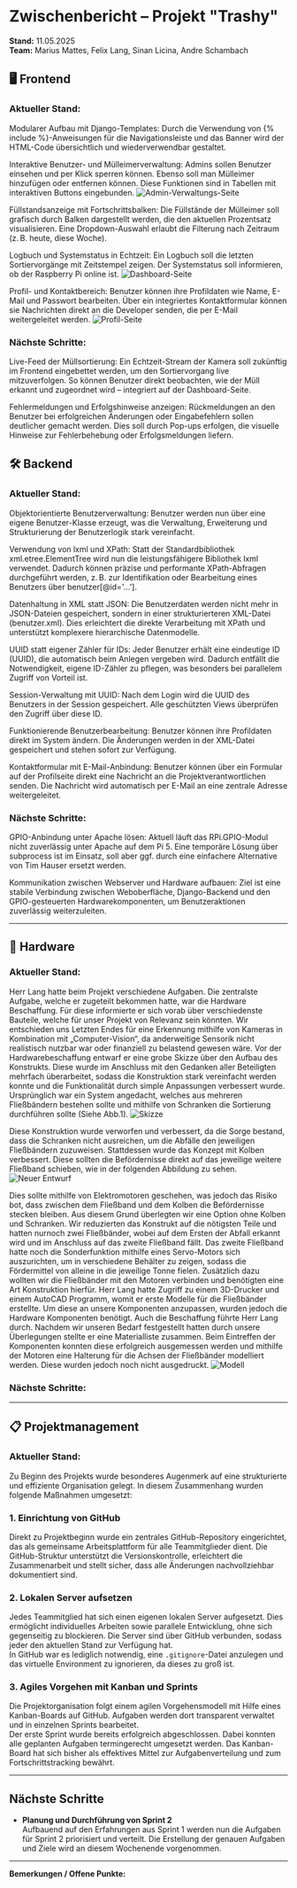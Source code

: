 # Zwischenbericht – Projekt "Trashy"  
**Stand:** 11.05.2025  
**Team:** Marius Mattes, Felix Lang, Sinan Licina, Andre Schambach


## 🖥️ Frontend

### Aktueller Stand:

Modularer Aufbau mit Django-Templates:
Durch die Verwendung von {% include %}-Anweisungen für die Navigationsleiste und das Banner wird der HTML-Code übersichtlich und wiederverwendbar gestaltet.

Interaktive Benutzer- und Mülleimerverwaltung:
Admins sollen Benutzer einsehen und per Klick sperren können. Ebenso soll man Mülleimer hinzufügen oder entfernen können. Diese Funktionen sind in Tabellen mit interaktiven Buttons eingebunden.
![Admin-Verwaltungs-Seite](https://i.postimg.cc/gk9x5j9J/Screenshot-2025-05-10-105711.png)

Füllstandsanzeige mit Fortschrittsbalken:
Die Füllstände der Mülleimer soll grafisch durch Balken dargestellt werden, die den aktuellen Prozentsatz visualisieren. Eine Dropdown-Auswahl erlaubt die Filterung nach Zeitraum (z. B. heute, diese Woche).

Logbuch und Systemstatus in Echtzeit:
Ein Logbuch soll die letzten Sortiervorgänge mit Zeitstempel zeigen. Der Systemstatus soll informieren, ob der Raspberry Pi online ist.
![Dashboard-Seite](https://i.postimg.cc/t4bQLQCW/Screenshot-2025-05-10-110031.png)

Profil- und Kontaktbereich:
Benutzer können ihre Profildaten wie Name, E-Mail und Passwort bearbeiten. Über ein integriertes Kontaktformular können sie Nachrichten direkt an die Developer senden, die per E-Mail weitergeleitet werden.
![Profil-Seite](https://i.postimg.cc/1tsKQBVW/Screenshot-2025-05-10-110239.png)


### Nächste Schritte:

Live-Feed der Müllsortierung:
Ein Echtzeit-Stream der Kamera soll zukünftig im Frontend eingebettet werden, um den Sortiervorgang live mitzuverfolgen. So können Benutzer direkt beobachten, wie der Müll erkannt und zugeordnet wird – integriert auf der Dashboard-Seite.

Fehlermeldungen und Erfolgshinweise anzeigen:
Rückmeldungen an den Benutzer bei erfolgreichen Änderungen oder Eingabefehlern sollen deutlicher gemacht werden. Dies soll durch Pop-ups erfolgen, die visuelle Hinweise zur Fehlerbehebung oder Erfolgsmeldungen liefern.

## 🛠️ Backend

### Aktueller Stand:
Objektorientierte Benutzerverwaltung:
Benutzer werden nun über eine eigene Benutzer-Klasse erzeugt, was die Verwaltung, Erweiterung und Strukturierung der Benutzerlogik stark vereinfacht.

Verwendung von lxml und XPath:
Statt der Standardbibliothek xml.etree.ElementTree wird nun die leistungsfähigere Bibliothek lxml verwendet. Dadurch können präzise und performante XPath-Abfragen durchgeführt werden, z. B. zur Identifikation oder Bearbeitung eines Benutzers über benutzer[@id='...'].

Datenhaltung in XML statt JSON:
Die Benutzerdaten werden nicht mehr in JSON-Dateien gespeichert, sondern in einer strukturierteren XML-Datei (benutzer.xml). Dies erleichtert die direkte Verarbeitung mit XPath und unterstützt komplexere hierarchische Datenmodelle.

UUID statt eigener Zähler für IDs:
Jeder Benutzer erhält eine eindeutige ID (UUID), die automatisch beim Anlegen vergeben wird. Dadurch entfällt die Notwendigkeit, eigene ID-Zähler zu pflegen, was besonders bei parallelem Zugriff von Vorteil ist.

Session-Verwaltung mit UUID:
Nach dem Login wird die UUID des Benutzers in der Session gespeichert. Alle geschützten Views überprüfen den Zugriff über diese ID.

Funktionierende Benutzerbearbeitung:
Benutzer können ihre Profildaten direkt im System ändern. Die Änderungen werden in der XML-Datei gespeichert und stehen sofort zur Verfügung.

Kontaktformular mit E-Mail-Anbindung:
Benutzer können über ein Formular auf der Profilseite direkt eine Nachricht an die Projektverantwortlichen senden. Die Nachricht wird automatisch per E-Mail an eine zentrale Adresse weitergeleitet.

### Nächste Schritte:
GPIO-Anbindung unter Apache lösen:
Aktuell läuft das RPi.GPIO-Modul nicht zuverlässig unter Apache auf dem Pi 5. Eine temporäre Lösung über subprocess ist im Einsatz, soll aber ggf. durch eine einfachere Alternative von Tim Hauser ersetzt werden.

Kommunikation zwischen Webserver und Hardware aufbauen:
Ziel ist eine stabile Verbindung zwischen Weboberfläche, Django-Backend und den GPIO-gesteuerten Hardwarekomponenten, um Benutzeraktionen zuverlässig weiterzuleiten.

---

## 🔌 Hardware

### Aktueller Stand:
Herr Lang hatte beim Projekt verschiedene Aufgaben. Die zentralste Aufgabe, welche er zugeteilt bekommen hatte, war die Hardware Beschaffung. Für diese informierte er sich vorab über verschiedenste Bauteile, welche für unser Projekt von Relevanz sein könnten. Wir entschieden uns Letzten Endes für eine Erkennung mithilfe von Kameras in Kombination mit „Computer-Vision“, da anderweitige Sensorik nicht realistisch nutzbar war oder finanziell zu belastend gewesen wäre.
Vor der Hardwarebeschaffung entwarf er eine grobe Skizze über den Aufbau des Konstrukts. Diese wurde im Anschluss mit den Gedanken aller Beteiligten mehrfach überarbeitet, sodass die Konstruktion stark vereinfacht werden konnte und die Funktionalität durch simple Anpassungen verbessert wurde. Ursprünglich war ein System angedacht, welches aus mehreren Fließbändern bestehen sollte und mithilfe von Schranken die Sortierung durchführen sollte (Siehe Abb.1).
![Skizze](https://i.postimg.cc/jj1NVymB/Screenshot-20250110-135454-Infinite-Painter.jpg)

Diese Konstruktion wurde verworfen und verbessert, da die Sorge bestand, dass die Schranken nicht ausreichen, um die Abfälle den jeweiligen Fließbändern zuzuweisen. Stattdessen wurde das Konzept mit Kolben verbessert. Diese sollten die Befördernisse direkt auf das jeweilige weitere Fließband schieben, wie in der folgenden Abbildung zu sehen.
![Neuer Entwurf](https://i.postimg.cc/Y9j50BXh/Medien.png)
 
Dies sollte mithilfe von Elektromotoren geschehen, was jedoch das Risiko bot, dass zwischen dem Fließband und dem Kolben die Befördernisse stecken bleiben. Aus diesem Grund überlegten wir eine Option ohne Kolben und Schranken. Wir reduzierten das Konstrukt auf die nötigsten Teile und hatten nurnoch zwei Fließbänder, wobei auf dem Ersten der Abfall erkannt wird und im Anschluss auf das zweite Fließband fällt. Das zweite Fließband hatte noch die Sonderfunktion mithilfe eines Servo-Motors sich auszurichten, um in verschiedene Behälter zu zeigen, sodass die Fördermittel von alleine in die jeweilige Tonne fielen.
Zusätzlich dazu wollten wir die Fließbänder mit den Motoren verbinden und benötigten eine Art Konstruktion hierfür. Herr Lang hatte Zugriff zu einem 3D-Drucker und einem AutoCAD Programm, womit er erste Modelle für die Fließbänder erstellte. Um diese an unsere Komponenten anzupassen, wurden jedoch die Hardware Komponenten benötigt. Auch die Beschaffung führte Herr Lang durch. Nachdem wir unseren Bedarf festgestellt hatten durch unsere Überlegungen stellte er eine Materialliste zusammen. Beim Eintreffen der Komponenten konnten diese erfolgreich ausgemessen werden und mithilfe der Motoren eine Halterung für die Achsen der Fließbänder modelliert werden. Diese wurden jedoch noch nicht ausgedruckt.
![Modell](https://i.postimg.cc/RVWLDbjv/Bild.png)

### Nächste Schritte:

---

## 📋 Projektmanagement

### Aktueller Stand:

Zu Beginn des Projekts wurde besonderes Augenmerk auf eine strukturierte und effiziente Organisation gelegt. In diesem Zusammenhang wurden folgende Maßnahmen umgesetzt:

### 1. Einrichtung von GitHub

Direkt zu Projektbeginn wurde ein zentrales GitHub-Repository eingerichtet, das als gemeinsame Arbeitsplattform für alle Teammitglieder dient. Die GitHub-Struktur unterstützt die Versionskontrolle, erleichtert die Zusammenarbeit und stellt sicher, dass alle Änderungen nachvollziehbar dokumentiert sind.

### 2. Lokalen Server aufsetzen

Jedes Teammitglied hat sich einen eigenen lokalen Server aufgesetzt. Dies ermöglicht individuelles Arbeiten sowie parallele Entwicklung, ohne sich gegenseitig zu blockieren. Die Server sind über GitHub verbunden, sodass jeder den aktuellen Stand zur Verfügung hat.  
In GitHub war es lediglich notwendig, eine `.gitignore`-Datei anzulegen und das virtuelle Environment zu ignorieren, da dieses zu groß ist.

### 3. Agiles Vorgehen mit Kanban und Sprints

Die Projektorganisation folgt einem agilen Vorgehensmodell mit Hilfe eines Kanban-Boards auf GitHub. Aufgaben werden dort transparent verwaltet und in einzelnen Sprints bearbeitet.  
Der erste Sprint wurde bereits erfolgreich abgeschlossen. Dabei konnten alle geplanten Aufgaben termingerecht umgesetzt werden. Das Kanban-Board hat sich bisher als effektives Mittel zur Aufgabenverteilung und zum Fortschrittstracking bewährt.

---

## Nächste Schritte

- **Planung und Durchführung von Sprint 2**  
Aufbauend auf den Erfahrungen aus Sprint 1 werden nun die Aufgaben für Sprint 2 priorisiert und verteilt. Die Erstellung der genauen Aufgaben und Ziele wird an diesem Wochenende vorgenommen.




---

**Bemerkungen / Offene Punkte:**

